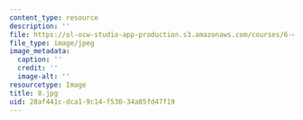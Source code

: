 ```yaml
---
content_type: resource
description: ''
file: https://ol-ocw-studio-app-production.s3.amazonaws.com/courses/6-450-principles-of-digital-communications-i-fall-2006/28af441cdca19c14f53034a85fd47f19_8.jpg
file_type: image/jpeg
image_metadata:
  caption: ''
  credit: ''
  image-alt: ''
resourcetype: Image
title: 8.jpg
uid: 28af441c-dca1-9c14-f530-34a85fd47f19
---
```

